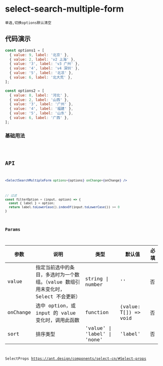 # select-search-multiple-form

`单选,切换options默认清空`

## 代码演示

```jsx | pure
const options1 = [
  { value: 9, label: '北京' },
  { value: 2, label: 'v2 上海' },
  { value: '3', label: 'v3 广州' },
  { value: '4', label: 'v4 深圳' },
  { value: '5', label: '北凉' },
  { value: 6, label: '北大荒' },
];

const options2 = [
  { value: 8, label: '河北' },
  { value: 2, label: '山西' },
  { value: '3', label: '广州' },
  { value: '4', label: '福建' },
  { value: '5', label: '山东' },
  { value: 6, label: '广西' },
];
```

### 基础用法

<code src="./select-search-multiple-form-use.tsx" />

## API


```jsx | pure
<SelectSearchMultipleForm options={options} onChange={onChange} />
```

```jsx | pure
// 过滤
const filterOption = (input, option) => {
  const { label } = option;
  return label.toLowerCase().indexOf(input.toLowerCase()) >= 0
}
```

### Params

| 参数         | 说明                                                                              | 类型                         | 默认值               | 必填 |
| ------------ | --------------------------------------------------------------------------------- | ---------------------------- | -------------------- | ---- |
| value        | 指定当前选中的条目，多选时为一个数组。（value 数组引用未变化时，Select 不会更新） | string \| number             | ''                   | 否   |
| onChange     | 选中 option，或 input 的 value 变化时，调用此函数                                 | function                     | (value: T[]) => void | 否   |
| sort         | 排序类型                                                                          | 'value' \| 'label' \| 'none' | 'label'              | 否   |

SelectProps https://ant.design/components/select-cn/#Select-props
